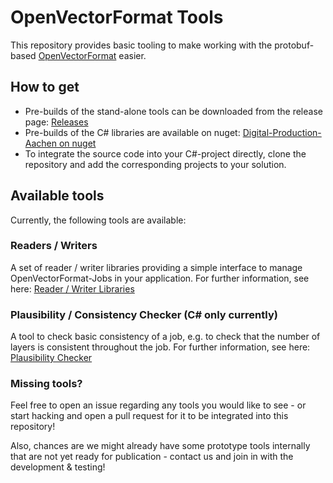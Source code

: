 # OpenVectorFormat Tools
This repository provides basic tooling to make working with the protobuf-based [OpenVectorFormat](https://github.com/Digital-Production-Aachen/OpenVectorFormat) easier.

## How to get
* Pre-builds of the stand-alone tools can be downloaded from the release page: [Releases](https://github.com/Digital-Production-Aachen/OpenVectorFormatTools/releases/)
* Pre-builds of the C# libraries are available on nuget: [Digital-Production-Aachen on nuget](https://www.nuget.org/profiles/Digital-Production-Aachen)
* To integrate the source code into your C#-project directly, clone the repository and add the corresponding projects to your solution.

## Available tools
Currently, the following tools are available:
### Readers / Writers
A set of reader / writer libraries providing a simple interface to manage OpenVectorFormat-Jobs in your application. For further information, see here: [Reader / Writer Libraries](https://github.com/Digital-Production-Aachen/OpenVectorFormatTools/blob/main/ReaderWriter)

### Plausibility / Consistency Checker (C# only currently)
 A tool to check basic consistency of a job, e.g. to check that the number of layers is consistent throughout the job. For further information, see here: [Plausibility Checker](https://github.com/Digital-Production-Aachen/OpenVectorFormatTools/blob/main/PlausibilityChecker)

### Missing tools?
Feel free to open an issue regarding any tools you would like to see - or start hacking and open a pull request for it to be integrated into this repository!

Also, chances are we might already have some prototype tools internally that are not yet ready for publication - contact us and join in with the development & testing!
